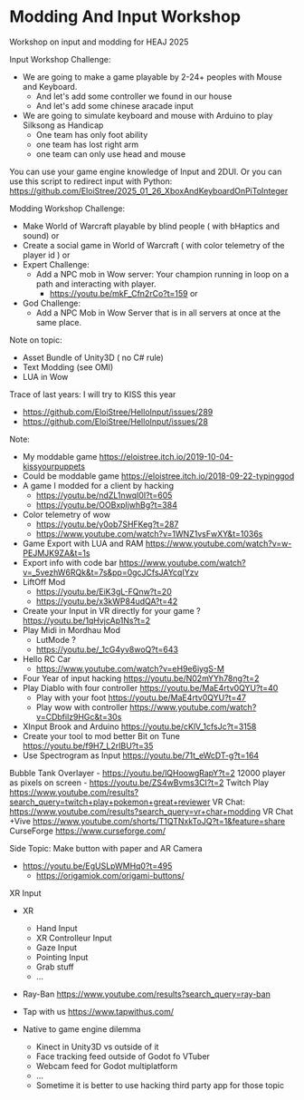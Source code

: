 # Modding And Input Workshop

Workshop on input and modding for HEAJ 2025


Input Workshop Challenge:
- We are going to make a game playable by 2-24+ peoples with Mouse and Keyboard.
  - And let's add some controller we found in our house
  - And let's add some chinese aracade input
- We are going to simulate keyboard and mouse with Arduino to play Silksong as Handicap
  - One team has only foot ability
  - one team has lost right arm
  - one team can only use head and mouse
 
You can use your game engine knowledge of Input and 2DUI.
Or you can use this script to redirect input with Python:
https://github.com/EloiStree/2025_01_26_XboxAndKeyboardOnPiToInteger

Modding Workshop Challenge:
- Make World of Warcraft playable by blind people ( with bHaptics and sound)
or
- Create a social game in World of Warcraft ( with color telemetry of the player id )
or
- Expert Challenge:
  - Add a NPC mob in Wow server: Your champion running in loop on a path and interacting with player.
    - https://youtu.be/mkF_Cfn2rCo?t=159
or
- God Challenge:
  - Add a NPC Mob in Wow Server that is in all servers at once at the same place.


Note on topic:
- Asset Bundle of Unity3D ( no C# rule)
- Text Modding (see OMI)
- LUA in Wow

Trace of last years:
I will try to KISS this year
- https://github.com/EloiStree/HelloInput/issues/289
- https://github.com/EloiStree/HelloInput/issues/28




Note: 
- My moddable game https://eloistree.itch.io/2019-10-04-kissyourpuppets
- Could be moddable game https://eloistree.itch.io/2018-09-22-typinggod
- A game I modded for a client by hacking
  - https://youtu.be/ndZL1nwqI0I?t=605
  - https://youtu.be/OOBxpljwhBg?t=384
- Color telemetry of wow
  - https://youtu.be/y0ob7SHFKeg?t=287
  - https://www.youtube.com/watch?v=1WNZ1vsFwXY&t=1036s
- Game Export with LUA and RAM https://www.youtube.com/watch?v=w-PEJMJK9ZA&t=1s
- Export info with code bar https://www.youtube.com/watch?v=_5vezhW6RQk&t=7s&pp=0gcJCfsJAYcqIYzv 
- LiftOff Mod
  - https://youtu.be/EiK3gL-FQnw?t=20
  - https://youtu.be/x3kWP84udQA?t=42
- Create your Input in VR directly for your game ? https://youtu.be/1qHvjcAp1Ns?t=2
- Play Midi in Mordhau Mod
  - LutMode ? 
  - https://youtu.be/_1cG4yv8woQ?t=643
- Hello RC Car
  - https://www.youtube.com/watch?v=eH9e6iygS-M
- Four Year of input hacking https://youtu.be/N02mYYh78ng?t=2
- Play Diablo with four controller https://youtu.be/MaE4rtv0QYU?t=40
  - Play with your foot https://youtu.be/MaE4rtv0QYU?t=47
  - Play wow with controller https://www.youtube.com/watch?v=CDbfilz9HGc&t=30s
- XInput Brook and Arduino https://youtu.be/cKlV_1cfsJc?t=3158
- Create your tool to mod better Bit on Tune https://youtu.be/f9H7_L2rIBU?t=35
- Use Spectrogram as Input https://youtu.be/71t_eWcDT-g?t=164
       

Bubble Tank Overlayer - https://youtu.be/lQHoowgRapY?t=2
12000 player as pixels on screen - https://youtu.be/ZS4wBvms3CI?t=2
Twitch Play  https://www.youtube.com/results?search_query=twitch+play+pokemon+great+reviewer
VR Chat: https://www.youtube.com/results?search_query=vr+char+modding
VR Chat +Vive https://www.youtube.com/shorts/T1QTNxkToJQ?t=1&feature=share
CurseForge https://www.curseforge.com/


Side Topic: Make button with paper and AR Camera
- https://youtu.be/EgUSLpWMHq0?t=495
  - https://origamiok.com/origami-buttons/

XR Input
- XR
  - Hand Input
  - XR Controlleur Input
  - Gaze Input
  - Pointing Input
  - Grab stuff
  - ...
 
- Ray-Ban https://www.youtube.com/results?search_query=ray-ban
- Tap with us https://www.tapwithus.com/


- Native to game engine dilemma
  - Kinect in Unity3D vs outside of it
  - Face tracking feed outside of Godot fo VTuber
  - Webcam feed for Godot multiplatform
  - ...
  - Sometime it is better to use hacking third party app for those topic 

